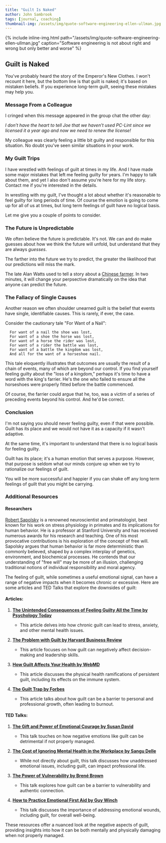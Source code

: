 ```yaml
---
title: "Guilt Is Naked"
author: John Sambrook
tags: [journal, coaching]
thumbnail-img: /assets/img/quote-software-engineering-ellen-ullman.jpg
---
```


{% include inline-img.html path="/assets/img/quote-software-engineering-ellen-ullman.jpg" caption="Software engineering is not about right and wrong but only better and worse" %}

## Guilt is Naked

You've probably heard the story of the Emperor's New Clothes. I won't
recount it here, but the bottom line is that guilt is naked; it's
based on mistaken beliefs. If you experience long-term guilt, seeing
these mistakes may help you.

### Message From a Colleague

I cringed when this message appeared in the group chat the other day:

*I don’t have the heart to tell Joe that we haven’t used PC-Lint since we licensed it a year ago and now we need to renew the license!*

My colleague was clearly feeling a little bit guilty and responsible
for this situation. No doubt you've seen similar situations in your
work.

### My Guilt Trips

I have wrestled with feelings of guilt at times in my life. And I have
made some major mistakes that left me feeling guilty for years. I'm
happy to talk about them, and yet I also don't assume you're here for
my life story. Contact me if you're interested in the details.

In wrestling with my guilt, I've thought a lot about whether it's
reasonable to feel guilty for long periods of time. Of course the
emotion is going to come up for all of us at times, but long term
feelings of guilt have no logical basis.

Let me give you a couple of points to consider.

### The Future is Unpredictable

We often believe the future is predictable. It's not. We can and do
make guesses about how we think the future will unfold, but understand
that they are always *guesses*.

The farther into the future we try to predict, the greater the likelihood
that our predictions will miss the mark.

The late Alan Watts used to tell a story about a
[Chinese farmer](https://www.youtube.com/watch?v=sWd6fNVZ20o).
In two minutes, it will change your perpsective dramatically on the
idea that anyone can predict the future.

### The Fallacy of Single Causes

Another reason we often shoulder unearned guilt is the belief that
events have single, identifiable causes. This is rarely, if ever, the
case.

Consider the cautionary tale "For Want of a Nail":

```
  For want of a nail the shoe was lost,
  For want of a shoe the horse was lost,
  For want of a horse the rider was lost,
  For want of a rider the battle was lost,
  For want of a battle the kingdom was lost,
  And all for the want of a horseshoe nail.
```

This tale eloquently illustrates that outcomes are usually the result
of a chain of events, many of which are beyond our control. If you
find yourself feeling guilty about the "loss of a kingdom," perhaps
it's time to have a word with the king's farrier. He's the one who
failed to ensure all the horseshoes were properly fitted before the
battle commenced.

Of course, the farrier could argue that he, too, was a victim of a
series of preceding events beyond his control. And he'd be correct.

### Conclusion

I'm not saying you should never feeling guilty, even if that were
possible. Guilt has its place and we would not have it as a capacity
if it wasn't adaptive.

At the same time, it's important to understand that there is no logical
basis for feeling guilty.

Guilt has its place; it's a human emotion that serves a
purpose. However, that purpose is seldom what our minds conjure up
when we try to rationalize our feelings of guilt.

You will be more successful and happier if you can shake off any
long term feelings of guilt that you might be carrying.

### Additional Resources

#### Researchers

[Robert Sapolsky](https://en.wikipedia.org/wiki/Robert_Sapolsky)
is a renowned neuroscientist and primatologist, best known for his
work on stress physiology in primates and its implications for human
behavior. He is a professor at Stanford University and has received
numerous awards for his research and teaching. One of his most
provocative contributions is his exploration of the concept of free
will. Sapolsky argues that human behavior is far more deterministic
than commonly believed, shaped by a complex interplay of genetics,
environment, and biochemical processes. He contends that our
understanding of "free will" may be more of an illusion, challenging
traditional notions of individual responsibility and moral agency.

The feeling of guilt, while sometimes a useful emotional signal, can
have a range of negative impacts when it becomes chronic or
excessive. Here are some articles and TED Talks that explore the
downsides of guilt:

#### Articles:

1. **[The Unintended Consequences of Feeling Guilty All the Time by Psychology Today](https://www.psychologytoday.com/us/blog/the-squeaky-wheel/201306/the-unintended-consequences-feeling-guilty-all-the-time)**
   - This article delves into how chronic guilt can lead to stress, anxiety, and other mental health issues.

2. **[The Problem with Guilt by Harvard Business Review](https://hbr.org/2012/01/the-problem-with-guilt)**
   - This article focuses on how guilt can negatively affect decision-making and leadership skills.

3. **[How Guilt Affects Your Health by WebMD](https://www.webmd.com/balance/features/how-guilt-affects-your-health)**
   - This article discusses the physical health ramifications of persistent guilt, including its effects on the immune system.

4. **[The Guilt Trap by Forbes](https://www.forbes.com/sites/margiewarrell/2014/11/16/guilt-trip-getting-the-better-of-you/?sh=2f9e5a7e6f9a)**
   - This article talks about how guilt can be a barrier to personal and professional growth, often leading to burnout.

#### TED Talks:

1. **[The Gift and Power of Emotional Courage by Susan David](https://www.ted.com/talks/susan_david_the_gift_and_power_of_emotional_courage)**
   - This talk touches on how negative emotions like guilt can be detrimental if not properly managed.

2. **[The Cost of Ignoring Mental Health in the Workplace by Sangu Delle](https://www.ted.com/talks/sangu_delle_there_s_no_shame_in_taking_care_of_your_mental_health)**
   - While not directly about guilt, this talk discusses how unaddressed emotional issues, including guilt, can impact professional life.

3. **[The Power of Vulnerability by Brené Brown](https://www.ted.com/talks/brene_brown_the_power_of_vulnerability)**
   - This talk explores how guilt can be a barrier to vulnerability and authentic connection.

4. **[How to Practice Emotional First Aid by Guy Winch](https://www.ted.com/talks/guy_winch_how_to_practice_emotional_first_aid)**
   - This talk discusses the importance of addressing emotional wounds, including guilt, for overall well-being.

These resources offer a nuanced look at the negative aspects of guilt, providing insights into how it can be both mentally and physically damaging when not properly managed.
